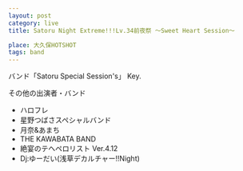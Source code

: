 ```yaml
---
layout: post
category: live
title: Satoru Night Extreme!!!Lv.34前夜祭 ～Sweet Heart Session～

place: 大久保HOTSHOT
tags: band
---
```

バンド「Satoru Special Session's」 Key.

その他の出演者・バンド

* ハロフレ
* 星野つばさスペシャルバンド
* 月奈&あまち
* THE KAWABATA BAND
* 絶宴のテヘペロリスト Ver.4.12
* Dj:ゆーだい(浅草デカルチャー!!Night)